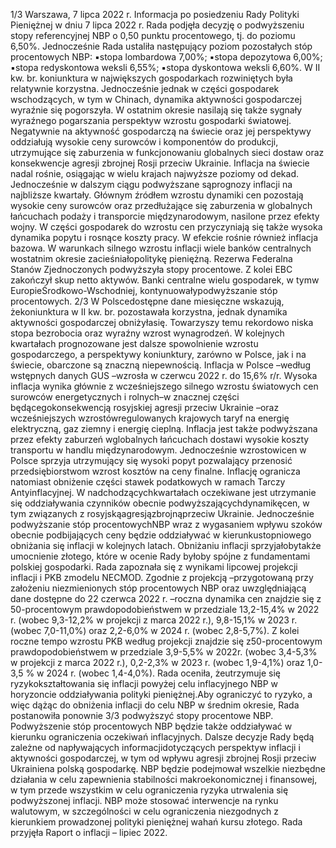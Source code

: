 1/3
Warszawa, 7 lipca 2022 r.
Informacja po posiedzeniu Rady Polityki Pieniężnej
w dniu 7 lipca 2022 r.
Rada podjęła decyzję o podwyższeniu stopy referencyjnej NBP o 0,50 punktu
procentowego, tj. do poziomu 6,50%. Jednocześnie Rada ustaliła następujący poziom
pozostałych stóp procentowych NBP:
▪stopa lombardowa 7,00%;
▪stopa depozytowa 6,00%;
▪stopa redyskontowa weksli 6,55%;
▪stopa dyskontowa weksli 6,60%.
W II kw. br. koniunktura w największych gospodarkach rozwiniętych była relatywnie
korzystna. Jednocześnie jednak w części gospodarek wschodzących, w tym w Chinach,
dynamika aktywności gospodarczej wyraźnie się pogorszyła. W ostatnim okresie nasilają
się także sygnały wyraźnego pogarszania perspektyw wzrostu gospodarki światowej.
Negatywnie na aktywność gospodarczą na świecie oraz jej perspektywy oddziałują
wysokie ceny surowców i komponentów do produkcji, utrzymujące się zaburzenia w
funkcjonowaniu globalnych sieci dostaw oraz konsekwencje agresji zbrojnej Rosji przeciw
Ukrainie.
Inflacja na świecie nadal rośnie, osiągając w wielu krajach najwyższe poziomy od dekad.
Jednocześnie w dalszym ciągu podwyższane sąprognozy inflacji na najbliższe kwartały.
Głównym źródłem wzrostu dynamiki cen pozostają wysokie ceny surowców oraz
przedłużające się zaburzenia w globalnych łańcuchach podaży i transporcie
międzynarodowym, nasilone przez efekty wojny. W części gospodarek do wzrostu cen
przyczyniają się także wysoka dynamika popytu i rosnące koszty pracy. W efekcie rośnie
również inflacja bazowa.
W warunkach silnego wzrostu inflacji wiele banków centralnych wostatnim okresie
zacieśniałopolitykę pieniężną. Rezerwa Federalna Stanów Zjednoczonych podwyższyła
stopy procentowe. Z kolei EBC zakończył skup netto aktywów. Banki centralne wielu
gospodarek, w tymw EuropieŚrodkowo-Wschodniej, kontynuowałypodwyższanie stóp
procentowych.
2/3
W Polscedostępne dane miesięczne wskazują, żekoniunktura w II kw. br. pozostawała
korzystna, jednak dynamika aktywności gospodarczej obniżyłasię. Towarzyszy temu
rekordowo niska stopa bezrobocia oraz wyraźny wzrost wynagrodzeń. W kolejnych
kwartałach prognozowane jest dalsze spowolnienie wzrostu gospodarczego,
a perspektywy koniunktury, zarówno w Polsce, jak i na świecie, obarczone są znaczną
niepewnością.
Inflacja w Polsce –według wstępnych danych GUS –wzrosła w czerwcu 2022 r. do
15,6% r/r. Wysoka inflacja wynika głównie z wcześniejszego silnego wzrostu światowych
cen surowców energetycznych i rolnych–w znacznej części będącegokonsekwencją
rosyjskiej agresji przeciw Ukrainie –oraz wcześniejszych wzrostówregulowanych
krajowych taryf na energię elektryczną, gaz ziemny i energię cieplną. Inflacja jest także
podwyższana przez efekty zaburzeń wglobalnych łańcuchach dostawi wysokie koszty
transportu w handlu międzynarodowym. Jednocześnie wzrostowicen w Polsce sprzyja
utrzymujący się wysoki popyt pozwalający przenosić przedsiębiorstwom wzrost kosztów
na ceny finalne. Inflację ogranicza natomiast obniżenie części stawek podatkowych w
ramach Tarczy Antyinflacyjnej. W nadchodzącychkwartałach oczekiwane jest
utrzymanie się oddziaływania czynników obecnie podwyższającychdynamikęcen, w
tym związanych z rosyjskąagresjązbrojnąprzeciw Ukrainie. Jednocześnie podwyższanie
stóp procentowychNBP wraz z wygasaniem wpływu szoków obecnie podbijających ceny
będzie oddziaływać w kierunkustopniowego obniżania się inflacji w kolejnych latach.
Obniżaniu inflacji sprzyjałobytakże umocnienie złotego, które w ocenie Rady byłoby
spójne z fundamentami polskiej gospodarki.
Rada zapoznała się z wynikami lipcowej projekcji inflacji i PKB zmodelu NECMOD.
Zgodnie z projekcją –przygotowaną przy założeniu niezmienionych stóp procentowych
NBP oraz uwzględniającą dane dostępne do 22 czerwca 2022 r. –roczna dynamika cen
znajdzie się z 50-procentowym prawdopodobieństwem w przedziale 13,2-15,4% w 2022 r.
(wobec 9,3-12,2% w projekcji z marca 2022 r.), 9,8-15,1% w 2023 r. (wobec 7,0-11,0%) oraz
2,2-6,0% w 2024 r. (wobec 2,8-5,7%). Z kolei roczne tempo wzrostu PKB według projekcji
znajdzie się z50-procentowym prawdopodobieństwem w przedziale 3,9-5,5% w 2022r.
(wobec 3,4-5,3% w projekcji z marca 2022 r.), 0,2-2,3% w 2023 r. (wobec 1,9-4,1%) oraz 1,0-
3,5 % w 2024 r. (wobec 1,4-4,0%).
Rada oceniła, żeutrzymuje się ryzykokształtowania się inflacji powyżej celu inflacyjnego
NBP w horyzoncie oddziaływania polityki pieniężnej.Aby ograniczyć to ryzyko, a więc
dążąc do obniżenia inflacji do celu NBP w średnim okresie, Rada postanowiła ponownie
3/3
podwyższyć stopy procentowe NBP. Podwyższenie stóp procentowych NBP będzie także
oddziaływać w kierunku ograniczenia oczekiwań inflacyjnych.
Dalsze decyzje Rady będą zależne od napływających informacjidotyczących perspektyw
inflacji i aktywności gospodarczej, w tym od wpływu agresji zbrojnej Rosji przeciw
Ukrainiena polską gospodarkę.
NBP będzie podejmował wszelkie niezbędne działania w celu zapewnienia stabilności
makroekonomicznej i finansowej, w tym przede wszystkim w celu ograniczenia ryzyka
utrwalenia się podwyższonej inflacji. NBP może stosować interwencje na rynku
walutowym, w szczególności w celu ograniczenia niezgodnych z kierunkiem
prowadzonej polityki pieniężnej wahań kursu złotego.
Rada przyjęła Raport o inflacji – lipiec 2022.
